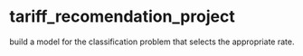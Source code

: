 # tariff_recomendation_project
build a model for the classification problem that selects the appropriate rate.
